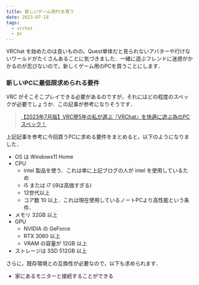 ```yaml
---
title: 新しいゲーム用PCを買う
date: 2023-07-18
tags:
  - vrchat
  - pc
---
```


VRChat を始めたのは良いものの，Quest単体だと見られないアバターや行けないワールドがたくさんあることに気づきました．一緒に遊ぶフレンドに迷惑がかかるのが忍びないので，新しくゲーム用のPCを買うことにします．

### 新しいPCに最低限求められる要件

VRC がそこそこプレイできる必要があるのですが，それにはどの程度のスペックが必要でしょうか．この記事が参考になりそうです．

> [【2023年7月版】VRC歴5年の私が選ぶ『VRChat』を快適に遊ぶ為のPCスペック！](https://kohavrog.com/vrchat-pcspec/)

上記記事を参考に今回買うPCに求める要件をまとめると，以下のようになりました．

* OS は Windows11 Home
* CPU
  * intel 製品を使う．これは単に上記ブログの人が intel を使用しているため
  * i5 または i7 (i9は高価すぎる)
  * 12世代以上
  * コア数 10 以上．これは現在使用しているノートPCより高性能という条件．
* メモリ 32GB 以上
* GPU
  * NVIDIA の GeForce
  * RTX 3060 以上
  * VRAM の容量が 12GB 以上
* ストレージは SSD 512GB 以上

さらに，既存環境との互換性が必要なので，以下も求められます．

* 家にあるモニターと接続することができる
